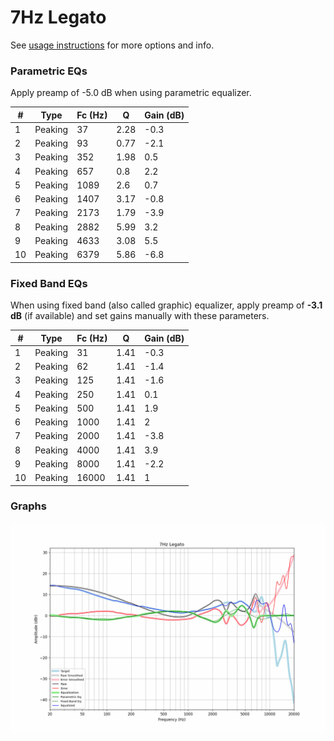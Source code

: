 # 7Hz Legato
See [usage instructions](https://github.com/jaakkopasanen/AutoEq#usage) for more options and info.

### Parametric EQs
Apply preamp of -5.0 dB when using parametric equalizer.

|   # | Type    |   Fc (Hz) |    Q |   Gain (dB) |
|-----|---------|-----------|------|-------------|
|   1 | Peaking |        37 | 2.28 |        -0.3 |
|   2 | Peaking |        93 | 0.77 |        -2.1 |
|   3 | Peaking |       352 | 1.98 |         0.5 |
|   4 | Peaking |       657 | 0.8  |         2.2 |
|   5 | Peaking |      1089 | 2.6  |         0.7 |
|   6 | Peaking |      1407 | 3.17 |        -0.8 |
|   7 | Peaking |      2173 | 1.79 |        -3.9 |
|   8 | Peaking |      2882 | 5.99 |         3.2 |
|   9 | Peaking |      4633 | 3.08 |         5.5 |
|  10 | Peaking |      6379 | 5.86 |        -6.8 |

### Fixed Band EQs
When using fixed band (also called graphic) equalizer, apply preamp of **-3.1 dB** (if available) and set gains manually with these parameters.

|   # | Type    |   Fc (Hz) |    Q |   Gain (dB) |
|-----|---------|-----------|------|-------------|
|   1 | Peaking |        31 | 1.41 |        -0.3 |
|   2 | Peaking |        62 | 1.41 |        -1.4 |
|   3 | Peaking |       125 | 1.41 |        -1.6 |
|   4 | Peaking |       250 | 1.41 |         0.1 |
|   5 | Peaking |       500 | 1.41 |         1.9 |
|   6 | Peaking |      1000 | 1.41 |         2   |
|   7 | Peaking |      2000 | 1.41 |        -3.8 |
|   8 | Peaking |      4000 | 1.41 |         3.9 |
|   9 | Peaking |      8000 | 1.41 |        -2.2 |
|  10 | Peaking |     16000 | 1.41 |         1   |

### Graphs
![](./7Hz%20Legato.png)
